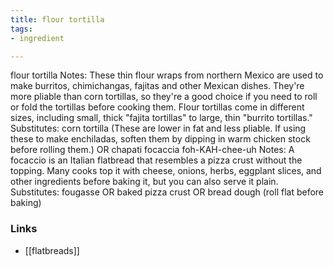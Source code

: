 ```yaml
---
title: flour tortilla
tags:
- ingredient

---
```

flour tortilla Notes: These thin flour wraps from northern Mexico are used to make burritos, chimichangas, fajitas and other Mexican dishes. They're more pliable than corn tortillas, so they're a good choice if you need to roll or fold the tortillas before cooking them. Flour tortillas come in different sizes, including small, thick "fajita tortillas" to large, thin "burrito tortillas." Substitutes: corn tortilla (These are lower in fat and less pliable. If using these to make enchiladas, soften them by dipping in warm chicken stock before rolling them.) OR chapati focaccia foh-KAH-chee-uh Notes: A focaccio is an Italian flatbread that resembles a pizza crust without the topping. Many cooks top it with cheese, onions, herbs, eggplant slices, and other ingredients before baking it, but you can also serve it plain. Substitutes: fougasse OR baked pizza crust OR bread dough (roll flat before baking)

### Links

* [[flatbreads]]
